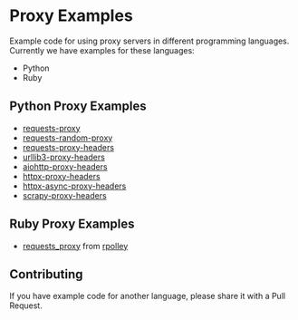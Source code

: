# Proxy Examples

Example code for using proxy servers in different programming languages. Currently we have examples for these languages:

* Python
* Ruby

## Python Proxy Examples

* [requests-proxy](https://github.com/proxymesh/proxy-examples/blob/main/python/requests-proxy.py)
* [requests-random-proxy](https://github.com/proxymesh/proxy-examples/blob/main/python/requests-random-proxy.py)
* [requests-proxy-headers](https://github.com/proxymesh/proxy-examples/blob/main/python/requests-proxy-headers.py)
* [urllib3-proxy-headers](https://github.com/proxymesh/proxy-examples/blob/main/python/urllib3-proxy-headers.py)
* [aiohttp-proxy-headers](https://github.com/proxymesh/proxy-examples/blob/main/python/aiohttp-proxy-headers.py)
* [httpx-proxy-headers](https://github.com/proxymesh/proxy-examples/blob/main/python/httpx-proxy-headers.py)
* [httpx-async-proxy-headers](https://github.com/proxymesh/proxy-examples/blob/main/python/httpx-async-proxy-headers.py)
* [scrapy-proxy-headers](https://github.com/proxymesh/proxy-examples/blob/main/python/scrapy-proxy-headers.py)

## Ruby Proxy Examples

* [requests_proxy](https://github.com/proxymesh/proxy-examples/blob/main/ruby/requests_proxy.rb) from [rpolley](https://github.com/rpolley)

## Contributing

If you have example code for another language, please share it with a Pull Request.